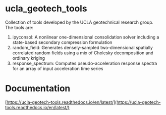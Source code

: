 # ucla_geotech_tools
Collection of tools developed by the UCLA geotechnical research group. The tools are:

1. ipyconsol: A nonlinear one-dimensional consolidation solver including a state-based secondary compression formulation
2. random_field: Generates densely-sampled two-dimensional spatially correlated random fields using a mix of Cholesky decomposition and ordinary kriging
3. response_spectrum: Computes pseudo-acceleration response spectra for an array of input acceleration time series

# Documentation
[https://ucla-geotech-tools.readthedocs.io/en/latest/](https://ucla-geotech-tools.readthedocs.io/en/latest/)
